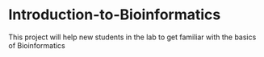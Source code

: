 # Introduction-to-Bioinformatics
This project will help new students in the lab to get familiar with the basics of Bioinformatics
